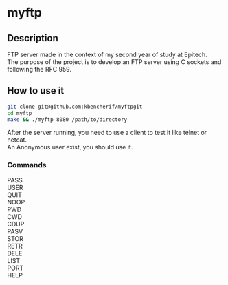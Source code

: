 # myftp
## Description
FTP server made in the context of my second year of study at Epitech.  
The purpose of the project is to develop an FTP server using C sockets and following the RFC 959.

  
## How to use it
```bash 
git clone git@github.com:kbencherif/myftpgit  
cd myftp  
make && ./myftp 8080 /path/to/directory
```

After the server running, you need to use a client to test it like telnet or netcat.  
An Anonymous user exist, you should use it.

### Commands
PASS  
USER  
QUIT  
NOOP  
PWD  
CWD  
CDUP  
PASV  
STOR  
RETR  
DELE  
LIST  
PORT  
HELP  
